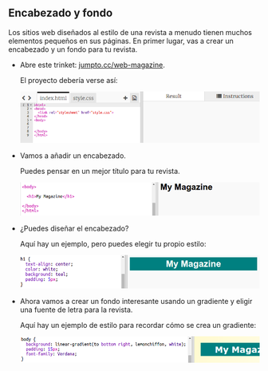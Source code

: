 ## Encabezado y fondo

Los sitios web diseñados al estilo de una revista a menudo tienen muchos elementos pequeños en sus páginas. En primer lugar, vas a crear un encabezado y un fondo para tu revista.

+ Abre este trinket: <a href="http://jumpto.cc/web-magazine" target="_blank">jumpto.cc/web-magazine</a>.
    
    El proyecto debería verse así:
    
    ![Captura de pantalla](images/magazine-starter.png)

+ Vamos a añadir un encabezado.
    
    Puedes pensar en un mejor título para tu revista.
    
    ![Captura de pantalla](images/magazine-heading.png)

+ ¿Puedes diseñar el encabezado?
    
    Aquí hay un ejemplo, pero puedes elegir tu propio estilo:
    
    ![Captura de pantalla](images/magazine-heading-style.png)

+ Ahora vamos a crear un fondo interesante usando un gradiente y eligir una fuente de letra para la revista.
    
    Aquí hay un ejemplo de estilo para recordar cómo se crea un gradiente:
    
    ![Captura de pantalla](images/magazine-background.png)